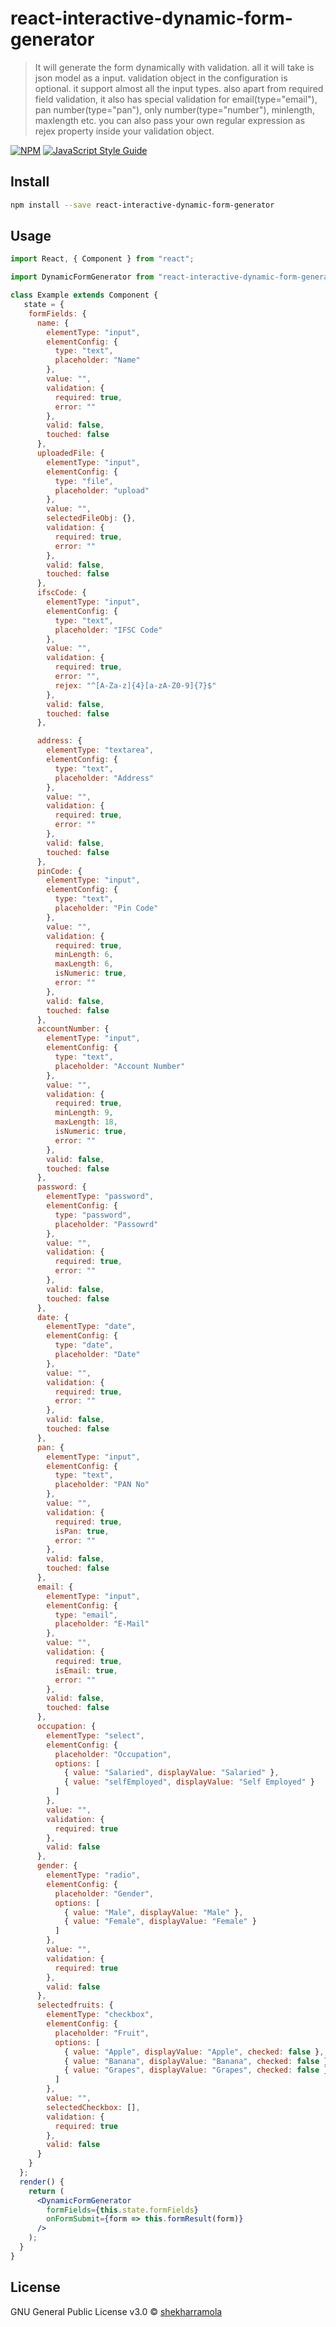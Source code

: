 # react-interactive-dynamic-form-generator

> It will generate the form dynamically with validation. all it will take is json model as a input. validation object in the configuration is optional. it support almost all the input types. also apart from required field validation, it also has special validation for email(type="email"), pan number(type="pan"), only number(type="number"), minlength, maxlength etc. you can also pass your own regular expression as rejex property inside your validation object.

[![NPM](https://img.shields.io/npm/v/react-interactive-dynamic-form-generator.svg)](https://www.npmjs.com/package/react-interactive-dynamic-form-generator) [![JavaScript Style Guide](https://img.shields.io/badge/code_style-standard-brightgreen.svg)](https://standardjs.com)

## Install

```bash
npm install --save react-interactive-dynamic-form-generator
```

## Usage

```jsx
import React, { Component } from "react";

import DynamicFormGenerator from "react-interactive-dynamic-form-generator";

class Example extends Component {
   state = {
    formFields: {
      name: {
        elementType: "input",
        elementConfig: {
          type: "text",
          placeholder: "Name"
        },
        value: "",
        validation: {
          required: true,
          error: ""
        },
        valid: false,
        touched: false
      },
      uploadedFile: {
        elementType: "input",
        elementConfig: {
          type: "file",
          placeholder: "upload"
        },
        value: "",
        selectedFileObj: {},
        validation: {
          required: true,
          error: ""
        },
        valid: false,
        touched: false
      },
      ifscCode: {
        elementType: "input",
        elementConfig: {
          type: "text",
          placeholder: "IFSC Code"
        },
        value: "",
        validation: {
          required: true,
          error: "",
          rejex: "^[A-Za-z]{4}[a-zA-Z0-9]{7}$"
        },
        valid: false,
        touched: false
      },

      address: {
        elementType: "textarea",
        elementConfig: {
          type: "text",
          placeholder: "Address"
        },
        value: "",
        validation: {
          required: true,
          error: ""
        },
        valid: false,
        touched: false
      },
      pinCode: {
        elementType: "input",
        elementConfig: {
          type: "text",
          placeholder: "Pin Code"
        },
        value: "",
        validation: {
          required: true,
          minLength: 6,
          maxLength: 6,
          isNumeric: true,
          error: ""
        },
        valid: false,
        touched: false
      },
      accountNumber: {
        elementType: "input",
        elementConfig: {
          type: "text",
          placeholder: "Account Number"
        },
        value: "",
        validation: {
          required: true,
          minLength: 9,
          maxLength: 18,
          isNumeric: true,
          error: ""
        },
        valid: false,
        touched: false
      },
      password: {
        elementType: "password",
        elementConfig: {
          type: "password",
          placeholder: "Passowrd"
        },
        value: "",
        validation: {
          required: true,
          error: ""
        },
        valid: false,
        touched: false
      },
      date: {
        elementType: "date",
        elementConfig: {
          type: "date",
          placeholder: "Date"
        },
        value: "",
        validation: {
          required: true,
          error: ""
        },
        valid: false,
        touched: false
      },
      pan: {
        elementType: "input",
        elementConfig: {
          type: "text",
          placeholder: "PAN No"
        },
        value: "",
        validation: {
          required: true,
          isPan: true,
          error: ""
        },
        valid: false,
        touched: false
      },
      email: {
        elementType: "input",
        elementConfig: {
          type: "email",
          placeholder: "E-Mail"
        },
        value: "",
        validation: {
          required: true,
          isEmail: true,
          error: ""
        },
        valid: false,
        touched: false
      },
      occupation: {
        elementType: "select",
        elementConfig: {
          placeholder: "Occupation",
          options: [
            { value: "Salaried", displayValue: "Salaried" },
            { value: "selfEmployed", displayValue: "Self Employed" }
          ]
        },
        value: "",
        validation: {
          required: true
        },
        valid: false
      },
      gender: {
        elementType: "radio",
        elementConfig: {
          placeholder: "Gender",
          options: [
            { value: "Male", displayValue: "Male" },
            { value: "Female", displayValue: "Female" }
          ]
        },
        value: "",
        validation: {
          required: true
        },
        valid: false
      },
      selectedfruits: {
        elementType: "checkbox",
        elementConfig: {
          placeholder: "Fruit",
          options: [
            { value: "Apple", displayValue: "Apple", checked: false },
            { value: "Banana", displayValue: "Banana", checked: false },
            { value: "Grapes", displayValue: "Grapes", checked: false }
          ]
        },
        value: "",
        selectedCheckbox: [],
        validation: {
          required: true
        },
        valid: false
      }
    }
  };
  render() {
    return (
      <DynamicFormGenerator
        formFields={this.state.formFields}
        onFormSubmit={form => this.formResult(form)}
      />
    );
  }
}
```

## License

GNU General Public License v3.0 © [shekharramola](https://github.com/shekharramola)
